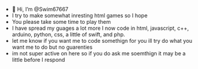 - 👋 Hi, I’m @Swim67667
- I try to make somewhat inresting html games so I hope
- You please take some time to play them
- I have spread my guages a lot more I now code in html, javascript, c++, arduino, python, css, a little of swift, and php.
- let me know if you want me to code somethign for you ill try do what you want me to do but no guarenties
- im not super active on here so if you do ask me soemthign it may be a little before I respond


<!---
Swim67667/Swim67667 is a ✨ special ✨ repository because its `README.md` (this file) appears on your GitHub profile.
You can click the Preview link to take a look at your changes.
--->
